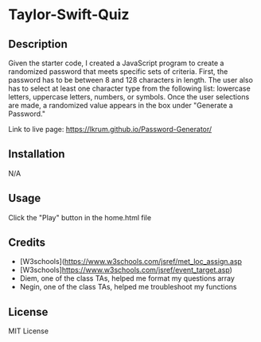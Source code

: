 # Taylor-Swift-Quiz

## Description
Given the starter code, I created a JavaScript program to create a randomized password that meets specific sets of criteria. First, the password has to be between 8 and 128 characters in length. The user also has to select at least one character type from the following list: lowercase letters, uppercase letters, numbers, or symbols. Once the user selections are made, a randomized value appears in the box under "Generate a Password."

Link to live page: https://lkrum.github.io/Password-Generator/

## Installation
N/A

## Usage
Click the "Play" button in the home.html file

## Credits 

- [W3schools](https://www.w3schools.com/jsref/met_loc_assign.asp
- [W3schools]https://www.w3schools.com/jsref/event_target.asp)
- Diem, one of the class TAs, helped me format my questions array
- Negin, one of the class TAs, helped me troubleshoot my functions

## License
MIT License
